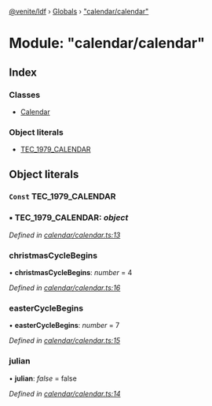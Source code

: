 [@venite/ldf](../README.md) › [Globals](../globals.md) › ["calendar/calendar"](_calendar_calendar_.md)

# Module: "calendar/calendar"

## Index

### Classes

* [Calendar](../classes/_calendar_calendar_.calendar.md)

### Object literals

* [TEC_1979_CALENDAR](_calendar_calendar_.md#const-tec_1979_calendar)

## Object literals

### `Const` TEC_1979_CALENDAR

### ▪ **TEC_1979_CALENDAR**: *object*

*Defined in [calendar/calendar.ts:13](https://github.com/gbj/venite/blob/2b9f06e/ldf/src/calendar/calendar.ts#L13)*

###  christmasCycleBegins

• **christmasCycleBegins**: *number* = 4

*Defined in [calendar/calendar.ts:16](https://github.com/gbj/venite/blob/2b9f06e/ldf/src/calendar/calendar.ts#L16)*

###  easterCycleBegins

• **easterCycleBegins**: *number* = 7

*Defined in [calendar/calendar.ts:15](https://github.com/gbj/venite/blob/2b9f06e/ldf/src/calendar/calendar.ts#L15)*

###  julian

• **julian**: *false* = false

*Defined in [calendar/calendar.ts:14](https://github.com/gbj/venite/blob/2b9f06e/ldf/src/calendar/calendar.ts#L14)*
